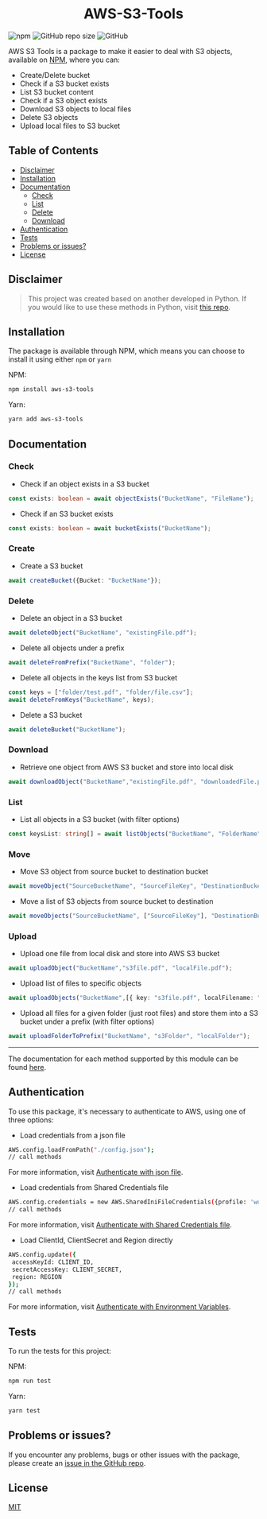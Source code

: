 <h1 align='center'>
  AWS-S3-Tools
</h1>

![npm](https://img.shields.io/npm/v/aws-s3-tools?color=brightgreen)
![GitHub repo size](https://img.shields.io/github/repo-size/PedroS11/riot-valorant-api)
![GitHub](https://img.shields.io/github/license/PedroS11/riot-valorant-api)

AWS S3 Tools is a package to make it easier to deal with S3 objects, available on [NPM](https://www.npmjs.com/package/aws-s3-tools),  where you can:
                                   
 - Create/Delete bucket
 - Check if a S3 bucket exists                                  
 - List S3 bucket content
 - Check if a S3 object exists
 - Download S3 objects to local files
 - Delete S3 objects
 - Upload local files to S3 bucket
 
 ## Table of Contents
 
 - [Disclaimer](#disclaimer)
 - [Installation](#installation)
 - [Documentation](#documentation)
   * [Check](#check)
   * [List](#list)
   * [Delete](#delete)
   * [Download](#download)
 - [Authentication](#authentication)
 - [Tests](#tests)
 - [Problems or issues?](#problems-or-issues-)
 - [License](#license)

## Disclaimer
 > This project was created based on another developed in Python. If you would like to use these methods
 in Python, visit [this repo](https://github.com/FerrariDG/aws-s3-tools).

## Installation
 The package is available through NPM, which means you can choose to install it using either `npm` or `yarn`
 
 NPM:
 ```sh
 npm install aws-s3-tools
 ```
 
 Yarn:
 ```sh
 yarn add aws-s3-tools
 ```
## Documentation

### Check

- Check if an object exists in a S3 bucket

 ```typescript
const exists: boolean = await objectExists("BucketName", "FileName");
 ```

- Check if an S3 bucket exists

 ```typescript
const exists: boolean = await bucketExists("BucketName");
 ```

### Create

- Create a S3 bucket

 ```typescript
await createBucket({Bucket: "BucketName"});
 ```

### Delete

- Delete an object in a S3 bucket
 ```typescript
await deleteObject("BucketName", "existingFile.pdf");
```
- Delete all objects under a prefix

 ```typescript
await deleteFromPrefix("BucketName", "folder");
 ```

- Delete all objects in the keys list from S3 bucket
 
 ```typescript
const keys = ["folder/test.pdf", "folder/file.csv"];
await deleteFromKeys("BucketName", keys);
 ```

- Delete a S3 bucket

 ```typescript
await deleteBucket("BucketName");
```

### Download

- Retrieve one object from AWS S3 bucket and store into local disk

 ```typescript
await downloadObject("BucketName","existingFile.pdf", "downloadedFile.pdf");
 ```

### List

- List all objects in a S3 bucket (with filter options)

 ```typescript
const keysList: string[] = await listObjects("BucketName", "FolderName");
 ```


### Move

- Move S3 object from source bucket to destination bucket

 ```typescript
await moveObject("SourceBucketName", "SourceFileKey", "DestinationBucketName", "DestinationFileKey");
 ```

- Move a list of S3 objects from source bucket to destination
```typescript
await moveObjects("SourceBucketName", ["SourceFileKey"], "DestinationBucketName", ["DestinationFileKey"]);
 ```
 
 ### Upload
 
- Upload one file from local disk and store into AWS S3 bucket

```typescript
await uploadObject("BucketName","s3file.pdf", "localFile.pdf");
  ```
  
- Upload list of files to specific objects

```typescript
await uploadObjects("BucketName",[{ key: "s3file.pdf", localFilename: "localFile.pdf" }]);
```

- Upload all files for a given folder (just root files) and store them into a S3 bucket under a prefix  (with filter options)

```typescript
await uploadFolderToPrefix("BucketName", "s3Folder", "localFolder");
```
---

The documentation for each method supported by this module can be found [here](https://pedros11.github.io/aws-s3-tools/modules.html).


## Authentication

To use this package, it's necessary to authenticate to AWS, using one of three options:
- Load credentials from a json file

 ```sh
 AWS.config.loadFromPath("./config.json");
 // call methods
 ```
 
 For more information, visit [Authenticate with json file](https://docs.aws.amazon.com/sdk-for-javascript/v2/developer-guide/loading-node-credentials-json-file.html).
 - Load credentials from Shared Credentials file
 
  ```sh
  AWS.config.credentials = new AWS.SharedIniFileCredentials({profile: 'work-account'});
  // call methods
  ```
For more information, visit [Authenticate with Shared Credentials file](https://docs.aws.amazon.com/sdk-for-javascript/v2/developer-guide/loading-node-credentials-shared.html).

 - Load ClientId, ClientSecret and Region directly 
  ```sh
 AWS.config.update({
   accessKeyId: CLIENT_ID,
   secretAccessKey: CLIENT_SECRET,
   region: REGION
 });
 // call methods
  ```
  For more information, visit [Authenticate with Environment Variables](https://docs.aws.amazon.com/sdk-for-javascript/v2/developer-guide/loading-node-credentials-environment.html).

## Tests

To run the tests for this project:

 NPM:
 ```sh
 npm run test
 ```
 
 Yarn:
 ```sh
 yarn test
 ```
 
 ## Problems or issues?
 
 If you encounter any problems, bugs or other issues with the package, please create an [issue in the GitHub repo](https://github.com/PedroS11/aws-s3-tools/issues). 

## License 

[MIT](https://github.com/PedroS11/aws-s3-tools/blob/main/LICENSE.md)
